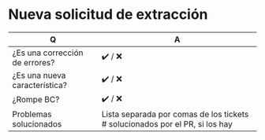 # Nueva solicitud de extracción

| Q                              | A                                                                            |
|--------------------------------|------------------------------------------------------------------------------|
| ¿Es una corrección de errores? | ✔️ / ❌                                                                     |
| ¿Es una nueva característica?  | ✔️ / ❌                                                                     |
| ¿Rompe BC?                     | ✔️ / ❌                                                                     |
| Problemas solucionados         | Lista separada por comas de los tickets # solucionados por el PR, si los hay |
